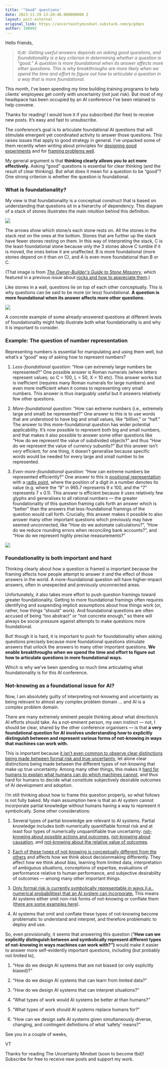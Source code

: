 ```yaml
---
title: '"Good" questions'
date: 2023-11-29 13:20:40.000000000 Z
layout: post-external
original_link: https://uncertaintymindset.substack.com/p/gdqns
author: 100092
---
```


Hello friends,

> _tl;dr: Getting useful answers depends on asking good questions, and foundationality is a key criterion in determining whether a question is “good.” A question is more foundational when its answer affects more other questions. This is why breakthroughs are more likely when we spend the time and effort to figure out how to articulate a question in a way that is more foundational._

This month, I’ve been spending my time building training programs to help clients’ employees get comfy with uncertainty (not just risk). But most of my headspace has been occupied by an AI conference I’ve been retained to help convene.

Thanks for reading! I would love it if you subscribed (for free) to receive new posts. It’s easy and fast to unsubscribe.

The conference’s goal is to articulate foundational AI questions that will stimulate emergent yet coordinated activity to answer those questions. This raises issues that apply to good strategy in general. I’ve unpacked some of them recently when writing about principles for [designing good experiments](https://uncertaintymindset.substack.com/p/good-experiment) and for [framing problems well](https://uncertaintymindset.substack.com/p/well-framed-problems).

My general argument is that **thinking clearly allows you to act more effectively.** Asking “good” questions is essential for clear thinking (and the result of clear thinking). But what does it mean for a question to be “good”? One strong criterion is whether the question is foundational.

### What is foundationality?

My view is that foundationality is a conceptual construct that is based on understanding that questions sit in a hierarchy of dependency. This diagram of a stack of stones illustrates the main intuition behind this definition.

[![](https://substackcdn.com/image/fetch/w_1456,c_limit,f_auto,q_auto:good,fl_progressive:steep/https%3A%2F%2Fsubstack-post-media.s3.amazonaws.com%2Fpublic%2Fimages%2F4fe9556d-4a47-4ff1-9bca-25a7a6773c78_724x627.png)](https://substackcdn.com/image/fetch/f_auto,q_auto:good,fl_progressive:steep/https%3A%2F%2Fsubstack-post-media.s3.amazonaws.com%2Fpublic%2Fimages%2F4fe9556d-4a47-4ff1-9bca-25a7a6773c78_724x627.png)

The arrows show which stone/s each stone rests on. All the stones in the stack rest on the ones at the bottom. Stones that are further up the stack have fewer stones resting on them. In this way of interpreting the stack, C is the least-foundational stone because only the 3 stones above C tumble if it is moved, the ones below it are unaffected. B is more foundational (more stones depend on it than on C), and A is even more foundational than B or C.

(That image is from _[The Owner-Builder's Guide to Stone Masonry](https://www.worldcat.org/title/6743074)_, which featured in a previous issue about [rocks and how to appreciate them](https://uncertaintymindset.substack.com/p/the-appreciation-of-rocks).)

Like stones in a wall, questions lie on top of each other conceptually. This is why questions can be said to be more (or less) foundational. **A question is more foundational when its answer affects more other questions.**

[![](https://substackcdn.com/image/fetch/w_1456,c_limit,f_auto,q_auto:good,fl_progressive:steep/https%3A%2F%2Fsubstack-post-media.s3.amazonaws.com%2Fpublic%2Fimages%2F33626646-c75e-4f3c-9273-4562dec13b5b_1288x624.png)](https://substackcdn.com/image/fetch/f_auto,q_auto:good,fl_progressive:steep/https%3A%2F%2Fsubstack-post-media.s3.amazonaws.com%2Fpublic%2Fimages%2F33626646-c75e-4f3c-9273-4562dec13b5b_1288x624.png)

A concrete example of some already-answered questions at different levels of foundationality might help illustrate both what foundationality is and why it is important to consider.

### Example: The question of number representation

Representing numbers is essential for manipulating and using them well, but what’s a “good” way of asking how to represent numbers?

1. _Less-foundational question:_ “How can extremely large numbers be represented?” One possible answer is Roman numerals (where letters represent values; so C = 100, L = 50, X = 10 etc). This answer works but is inefficient (requires many Roman numerals for large numbers) and even more inefficient when it comes to representing very small numbers. This answer is thus inarguably useful but it answers relatively few other questions.

2. _More-foundational question:_ “How can extreme numbers (i.e., extremely large and small) be represented?” One answer to this is to use words that are understood to have big and small values, like “billion,” or “half.” The answer to this more-foundational question has wider potential applicability. It’s now possible to represent both big and small numbers, and that makes it also possible to answer some other questions like “How do we represent the value of subdivided objects?” and thus “How do we represent the value of currency subunits?” But this answer isn’t _very_ efficient; for one thing, it doesn’t generalise because specific words would be needed for every large and small number to be represented. 

3. _Even-more-foundational question:_ “How can extreme numbers be represented efficiently?” One answer to this is [positional representation](https://en.wikipedia.org/wiki/Positional_notation) with a [radix point](https://en.wikipedia.org/wiki/Decimal_separator#Radix_point), where the position of a digit in a number denotes its value (e.g. where the “9” in 965.7 represents 9 x 100, and the “7” represents 7 x 0.1). This answer is efficient because it uses relatively few glyphs and generalises to all rational numbers — the greater foundationality of this question framing calls forth an answer which is “better” than the answers that less-foundational framings of the question would call forth. Crucially, this answer makes it possible to also answer many other important questions which previously may have seemed unconnected, like “How do we automate calculations?”, “How do we reduce rounding errors when reconciling bank accounts?”, and “How do we represent highly precise measurements?”

[![](https://substackcdn.com/image/fetch/w_1456,c_limit,f_auto,q_auto:good,fl_progressive:steep/https%3A%2F%2Fsubstack-post-media.s3.amazonaws.com%2Fpublic%2Fimages%2F68cd11db-ff0e-4163-8490-ef4383787f3f_976x664.png)](https://substackcdn.com/image/fetch/f_auto,q_auto:good,fl_progressive:steep/https%3A%2F%2Fsubstack-post-media.s3.amazonaws.com%2Fpublic%2Fimages%2F68cd11db-ff0e-4163-8490-ef4383787f3f_976x664.png)

### Foundationality is both important and hard

Thinking clearly about how a question is framed is important because the framing affects how people attempt to answer it _and_ the effect of those answers in the world. A more-foundational question will have higher-impact answers, often in unexpected and previously unconnected areas.

Unfortunately, it also takes more effort to push question framings toward greater foundationality. Getting to more foundational framings often requires identifying and suspending implicit assumptions about how things work (or, rather, how things “should” work). And foundational questions are often accused of being “too abstract” or “not concrete enough,” so there will always be social pressure against attempts to make questions more foundational.

But! though it is hard, it is important to push for foundationality when asking questions precisely because more foundational questions stimulate answers that unlock the answers to many other important questions. **We enable**  **breakthroughs when we spend the time and effort to figure out how to articulate questions in more foundational ways.**

Which is why we’ve been spending so much time articulating what foundationality is for this AI conference.

### Not-knowing as a foundational issue for AI?

Now, I am absolutely guilty of interpreting not-knowing and uncertainty as being relevant to almost any complex problem domain … and AI is a complex problem domain.

There are many extremely eminent people thinking about what direction/s AI efforts should take. As a not-eminent person, my own instinct — not, I should be clear, shared by the other conference organisers — is that **a very foundational question for AI involves understanding how to explicitly distinguish between and represent various forms of not-knowing in ways that machines can work with.**

This is important because [it isn’t even common to observe clear distinctions being made between formal risk and true uncertainty](https://vaughntan.org/false-advertising), let alone clear distinctions being made between the different types of not-knowing that make up true uncertainty. Among many other things, this makes it [hard for humans to explain what humans can do which machines cannot](https://vaughntan.org/what-makes-us-human-for-now), and thus hard for humans to decide what constitute subjectively desirable outcomes of AI development and adoption.

I’m still thinking about how to frame this question properly, so what follows is not fully baked. My main assumption here is that an AI system cannot incorporate partial knowledge without humans having a way to represent it symbolically. Some other considerations:

1. Several types of partial knowledge are relevant to AI systems. Partial knowledge includes both numerically quantifiable formal risk and at least four types of numerically unquantifiable true uncertainty: [not-knowing about possible actions and outcomes](https://vaughntan.org/not-knowing-about-actions-and-outcomes), [not-knowing about causation](https://vaughntan.org/causal-not-knowing), and [not-knowing about the relative value of outcomes](https://vaughntan.org/not-knowing-about-value). 

2. [Each of these types of not-knowing is conceptually different from the others](https://vaughntan.org/introducing-not-knowing#different-types-of-not-knowing) and affects how we think about decisionmaking differently. They affect how we think about bias, learning from limited data, interpretation of ambiguous situations, conceptions of expertise, evaluations of performance relative to human performance, and subjective desirability of outcomes — among many other important things.

3. [Only formal risk is currently symbolically representable in ways (i.e., numerical probabilities) that an AI system can incorporate.](https://vaughntan.org/how-to-think-more-clearly-about-risk#what-is-formal-risk) This means AI systems either omit non-risk forms of not-knowing or conflate them ([there are some examples here](https://vaughntan.org/not-knowing-discussion-5-false-advertising-summary#discussion-highlights)).

4. AI systems that omit and conflate these types of not-knowing become problematic to understand and interpret, and therefore problematic to deploy and use. 

So, even provisionally, it seems that answering this question (“**How can we explicitly distinguish between and symbolically represent different types of not-knowing in ways machines can work with?”)** would make it easier to answer more self-evidently important questions, including (but probably not limited to),

1. “How do we design AI systems that are not biased (or only explicitly biased)?” 

2. “How do we design AI systems that can learn from limited data?”

3. “How do we design AI systems that can interpret situations?”

4. “What types of work would AI systems be better at than humans?”

5. “What types of work should AI systems replace humans for?”

6. “How can we design safe AI systems given simultaneously diverse, changing, and contingent definitions of what ‘safety’ means?”

See you in a couple of weeks,

VT

Thanks for reading The Uncertainty Mindset (soon to become tbd)! Subscribe for free to receive new posts and support my work.

